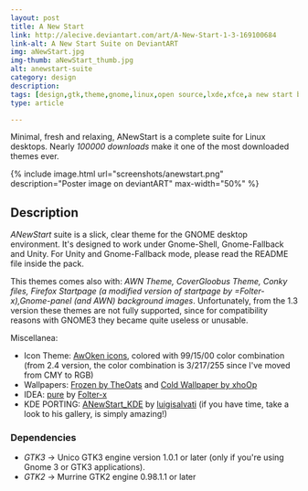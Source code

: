 ```yaml
---
layout: post
title: A New Start
link: http://alecive.deviantart.com/art/A-New-Start-1-3-169100684
link-alt: A New Start Suite on DeviantART
img: aNewStart.jpg
img-thumb: aNewStart_thumb.jpg
alt: anewstart-suite
category: design
description:
tags: [design,gtk,theme,gnome,linux,open source,lxde,xfce,a new start blood,gtk2,gtk3]
type: article

---
```


Minimal, fresh and relaxing, ANewStart is a complete suite for Linux desktops. Nearly *100000 downloads* make it one of the most downloaded themes ever.

{% include image.html url="screenshots/anewstart.png" description="Poster image on deviantART" max-width="50%" %}

## Description

*ANewStart* suite is a slick, clear theme for the GNOME desktop environment. It's designed to work under Gnome-Shell, Gnome-Fallback and Unity. For Unity and Gnome-Fallback mode, please read the README file inside the pack.

This themes comes also with: _AWN Theme, CoverGloobus Theme, Conky files, Firefox Startpage (a modified version of startpage by =Folter-x),Gnome-panel (and AWN) background images_. Unfortunately, from the 1.3 version these themes are not fully supported, since for compatibility reasons with GNOME3 they became quite useless or unusable.

Miscellanea:

  * Icon Theme: [AwOken icons](http://alecive.github.io/design/2012/09/01/Awoken-icons/), colored with 99/15/00 color combination (from 2.4 version, the color combination is 3/217/255 since I've moved from CMY to RGB)
  * Wallpapers: [Frozen by TheOats](http://theoats.deviantart.com/art/Frozen-148293611) and [Cold Wallpaper by xhoOp](http://xhoop.deviantart.com/art/Cold-Wallpaper-271689860)
  * IDEA: [pure](http://www.deviantart.com/deviation/161401583/) by [Folter-x](http://folter-x.deviantart.com/)
  * KDE PORTING: [ANewStart_KDE](http://lgsalvati.deviantart.com/art/AnewStart-Kde-1-0-303043841) by [luigisalvati](http://lgsalvati.deviantart.com/) (if you have time, take a look to his gallery, is simply amazing!)

### Dependencies

  * *GTK3* -> Unico GTK3 engine version 1.0.1 or later (only if you're using Gnome 3 or GTK3 applications).
  * *GTK2* -> Murrine GTK2 engine 0.98.1.1 or later
